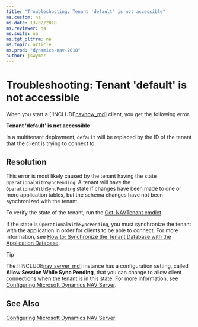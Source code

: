```yaml
---
title: "Troubleshooting: Tenant 'default' is not accessible"
ms.custom: na
ms.date: 13/02/2018
ms.reviewer: na
ms.suite: na
ms.tgt_pltfrm: na
ms.topic: article
ms.prod: "dynamics-nav-2018"
author: jswymer
---
```

# Troubleshooting: Tenant 'default' is not accessible
When you start a [!INCLUDE[navnow_md](includes/navnow_md.md)] client, you get the following error.  
  
 **Tenant 'default' is not accessible**  
  
In a multitenant deployment, `default` will be replaced by the ID of the tenant that the client is trying to connect to. 
 
## Resolution  
This error is most likely caused by the tenant having the state `OperationalWithSyncPending`. A tenant will have the `OperationalWithSyncPending` state if changes have been made to one or more application tables, but the schema changes have not been synchronized with the tenant.

To verify the state of the tenant, run the [Get-NAVTenant cmdlet](https://docs.microsoft.com/en-us/powershell/module/microsoft.dynamics.nav.management/get-navtenant). 

If the state is `OperationalWithSyncPending`, you must synchronize the tenant with the application in order for clients to be able to connect. For more information, see [How to: Synchronize the Tenant Database with the Application Database](How-to--Synchronize-the-Tenant-Database-with-the-Application-Database.md).

>[!TIP]
>The [!INCLUDE[nav_server_md](includes/nav_server_md.md)] instance has a configuration setting, called **Allow Session While Sync Pending**, that you can change to allow client connections when the tenant is in this state. For more information, see [Configuring Microsoft Dynamics NAV Server](Configuring-Microsoft-Dynamics-NAV-Server.md#General).  
  
  
## See Also 
[Configuring Microsoft Dynamics NAV Server](Configuring-Microsoft-Dynamics-NAV-Server.md)  